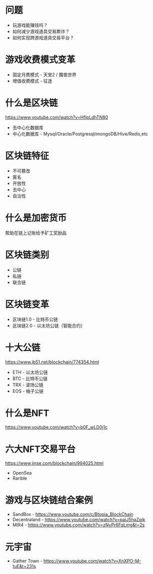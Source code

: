 # 问题
* 玩游戏能赚钱吗？
* 如何减少游戏道具交易欺诈？
* 如何实现跨游戏道具交易平台？

# 游戏收费模式变革
* 固定月费模式 - 天堂2 / 魔兽世界
* 增值收费模式 - 征途

# 什么是区块链
https://www.youtube.com/watch?v=HfIpLdhTN80
* 去中心化数据库
* 中心化数据库 - Mysql/Oracle/Postgresql/mongoDB/Hive/Redis,etc

# 区块链特征
  * 不可篡改
  * 匿名
  * 开放性
  * 去中心
  * 自治性

# 什么是加密货币
  帮助在链上记账给予矿工奖励品
  
# 区块链类别
* 公链
* 私链
* 联合链

# 区块链变革
* 区块链1.0 - 比特币公链
* 区块链2.0 - 以太坊公链（智能合约）

# 十大公链
https://www.jb51.net/blockchain/774354.html
* ETH - 以太坊公链
* BTC - 比特币公链
* TRX - 波场公链
* EOS - 柚子公链


# 什么是NFT
https://www.youtube.com/watch?v=b0F_wLD0j1c

# 六大NFT交易平台
https://www.jinse.com/blockchain/994025.html
* OpenSea
* Rarible

# 游戏与区块链结合案例
* SandBox - https://www.youtube.com/c/Btopia_BlockChain
* Decentraland - https://www.youtube.com/watch?v=paiJ5haZqik
* MIR4 - https://www.youtube.com/watch?v=zNyPr6FqLmg&t=2s

# 元宇宙
* Gather Town - https://www.youtube.com/watch?v=XnXPO-M-tuE&t=231s







